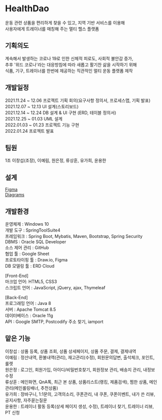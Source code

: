 # HealthDao
운동 관련 상품을 편리하게 찾을 수 있고, 지역 기반 서비스를 이용해<br>
사용자에게 트레이너를 매칭해 주는 멀티 헬스 플랫폼
<p>

## 기획의도 
계속해서 발생하는 코로나 19로 인한 신체적 피로도, 사회적 불안감 증가, <br>
추후 '위드 코로나'라는 대응방침에 따라 새롭고 활기찬 삶을 시작하기 위해<br>
식품, 기구, 트레이너를 한번에 제공하는 직관적인 멀티 운동 플랫폼 제작
<p>
<p>
<p>

## 개발일정
2021.11.24 ~ 12.06 프로젝트 기획 회의(요구사항 정의서, 프로세스맵, 기획 발표)<br>
2021.12.07 ~ 12.13 UI 설계(스토리보드)<br>
2021.12.14 ~ 12.24 DB 설계 & UI 구현 (ERD, 테이블 정의서)<br>
2021.12.25 ~ 01.03 UML 설계<br>
2022.01.03 ~ 01.23 프로젝트 기능 구현<br>
2022.01.24 프로젝트 발표<br>
<p>
<p>

## 팀원
1조 이창섭(조장), 이예림, 원은정, 류상훈, 유가희, 윤용한
<p>
<p>

## 설계
<a href="https://www.figma.com/file/NwlPhtaU6oY7744Ikkbcgo/final-pj-team-library?node-id=0%3A1">Figma</a><br>
<a href="">Diagrams</a><br>
<p>
<p>

## 개발환경
운영체제 : Windows 10 <br>
개발 도구 : SpringToolSuite4 <br>
프레임워크 : Spring Boot, Mybatis, Maven, Bootstrap, Spring Security <br>
DBMS : Oracle SQL Developer <br>
소스 제어 관리 : GitHub <br>
협업 툴 : Google Sheet <br>
프로토타이핑 툴 : Draw.io, Figma <br>
DB 모델링 툴 :  ERD Cloud <br>
<p>
  
[Front-End] <br>
마크업 언어:  HTML5, CSS3 <br>
스크립트 언어 : JavaScript, jQuery, ajax, Thymeleaf <br>
<p>

[Back-End] <br>
프로그래밍 언어 : Java 8 <br>
서버 : Apache Tomcat 8.5 <br>
데이터베이스 : Oracle 11g <br>
API : Google SMTP, Postcodify 주소 찾기, iamport <br>
<p>
<p>

## 맡은 기능
이창섭 : 상품 등록, 상품  조회, 상품 상세페이지, 상품 주문, 결제, 결제내역 <br>
이예림 : 정산내역, 환불내역(관리), 재고관리(수정), 회원문의답변, 출석체크, 포인트, 룰렛 <br>
원은정 : 로그인, 회원가입, 아이디/비밀번호찾기, 회원정보 관리, 배송지 관리, 내정보 수정 <br>
류상훈 : 메인화면, QnA톡, 최근 본 상품, 상품리스트(랭킹, 제품검색), 찜한 상품, 메인관리(메인롤링배너, 추천상품) <br>
유가희 : 장바구니, 1:1문의, 고객의소리, 쿠폰관리, 내 쿠폰, 쿠폰이벤트, 내가 쓴 리뷰, 공지사항, 자주묻는질문 <br>
윤용한 : 트레이너 활동 등록(상세 페이지 생성, 수정), 트레이너 찾기, 트레이너 리뷰, PT 신청 <br>
<p>
<p>

